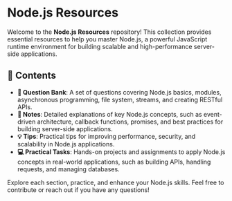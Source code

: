 # Node.js Resources

Welcome to the **Node.js Resources** repository! This collection provides essential resources to help you master Node.js, a powerful JavaScript runtime environment for building scalable and high-performance server-side applications.

## 📑 Contents

- **📘 Question Bank**: A set of questions covering Node.js basics, modules, asynchronous programming, file system, streams, and creating RESTful APIs.
- **📝 Notes**: Detailed explanations of key Node.js concepts, such as event-driven architecture, callback functions, promises, and best practices for building server-side applications.
- **💡 Tips**: Practical tips for improving performance, security, and scalability in Node.js applications.
- **💻 Practical Tasks**: Hands-on projects and assignments to apply Node.js concepts in real-world applications, such as building APIs, handling requests, and managing databases.

Explore each section, practice, and enhance your Node.js skills. Feel free to contribute or reach out if you have any questions!

